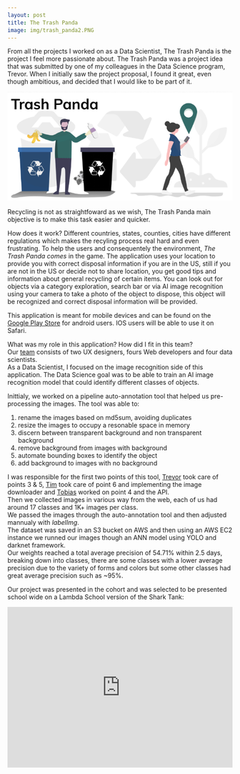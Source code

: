```yaml
---
layout: post
title: The Trash Panda
image: img/trash_panda2.PNG
---
```


From all the projects I worked on as a Data Scientist, The Trash Panda is the project I feel more passionate about.
The Trash Panda was a project idea that was submitted by one of my colleagues in the Data Science program, Trevor. When I initially saw the project proposal, I found it great, even though ambitious, and decided that I would like to be part of it.

![](img/trash_panda.PNG)

Recycling is not as straightfoward as we wish, The Trash Panda main objective is to make this task easier and quicker.

How does it work?
Different countries, states, counties, cities have different regulations which makes the recyling process real hard and even frustrating. 
To help the users and consequentely the environment, *The Trash Panda comes* in the game. 
The application uses your location to provide you with correct disposal information if you are in the US, still if you are not in the US or decide not to share location, you get good tips and information about general recycling of certain items.
You can look out for objects via a category exploration, search bar or via AI image recognition using your camera to take a photo of the object to dispose, this object will be recognized and correct disposal information will be provided. 

This application is meant for mobile devices and can be found on the <a href="https://play.google.com/store/apps/details?id=com.thetrashpanda.twa" target="_blank">Google Play Store</a> for android users. 
IOS users will be able to use it on Safari.

What was my role in this application? How did I fit in this team?  
Our <a href="https://thetrashpanda.com/splash/team" target="_blank">team</a> consists of two UX designers, fours Web developers and four data scientists.   
As a Data Scientist, I focused on the image recognition side of this application. The Data Science goal was to be able to train an AI image recognition model that could identify different classes of objects.

Inittialy, we worked on a pipeline auto-annotation tool that helped us pre-processing the images. 
The tool was able to: 
1. rename the images based on md5sum, avoiding duplicates
2. resize the images to occupy a resonable space in memory
3. discern between transparent background and non transparent background
4. remove background from images with background
5. automate bounding boxes to identify the object
6. add background to images with no background

I was responsible for the first two points of this tool, <a href="https://tclack88.github.io" target="_blank">Trevor</a> took care of points 3 & 5, <a href="https://www.gamesbytim.com/p/home.html" target="_blank">Tim</a> took care of point 6 and implementing the image downloader and <a href="https://tobias.fyi/" target="_blank">Tobias</a> worked on point 4 and the API.   
Then we collected images in various way from the web, each of us had around 17 classes and 1K+ images per class.  
We passed the images through the auto-annotation tool and then adjusted mannualy with *labelImg*.  
The dataset was saved in an S3 bucket on AWS and then using an AWS EC2 instance we runned our images though an ANN model using YOLO and darknet framework.  
Our weights reached a total  average precision of 54.71% within 2.5 days, breaking down into classes, there are some classes with a lower average precision due to the variety of forms and colors but some other classes had great average precision such as ~95%.  

Our project was presented in the cohort and was selected to be presented school wide on a Lambda School version of the Shark Tank:  
<iframe width="100%" height="360" src="https://www.youtube.com/embed/7g_kUKm5QIY?start=1365" frameborder="0" allow="accelerometer; autoplay; encrypted-media; gyroscope; picture-in-picture" allowfullscreen></iframe>




